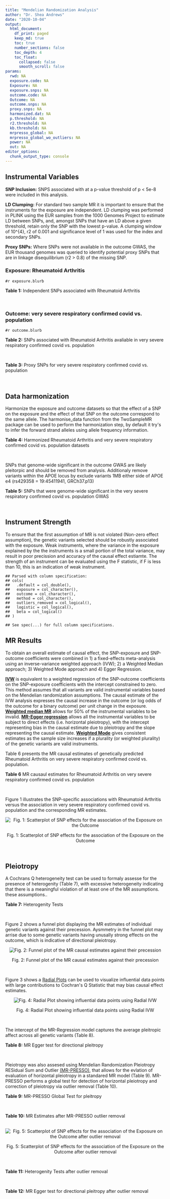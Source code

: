 ```yaml
---
title: "Mendelian Randomization Analysis"
author: "Dr. Shea Andrews"
date: "2020-10-04"
output:
  html_document:
    df_print: paged
    keep_md: true
    toc: true
    number_sections: false
    toc_depth: 4
    toc_float:
      collapsed: false
      smooth_scroll: false
params:
  rwd: NA
  exposure.code: NA
  Exposure: NA
  exposure.snps: NA
  outcome.code: NA
  Outcome: NA
  outcome.snps: NA
  proxy.snps: NA
  harmonized.dat: NA
  p.threshold: NA
  r2.threshold: NA
  kb.threshold: NA
  mrpresso_global: NA
  mrpresso_global_wo_outliers: NA
  power: NA
  out: NA
editor_options:
  chunk_output_type: console
---
```







## Instrumental Variables
**SNP Inclusion:** SNPS associated with at a p-value threshold of p < 5e-8 were included in this analysis.
<br>

**LD Clumping:** For standard two sample MR it is important to ensure that the instruments for the exposure are independent. LD clumping was performed in PLINK using the EUR samples from the 1000 Genomes Project to estimate LD between SNPs, and, amongst SNPs that have an LD above a given threshold, retain only the SNP with the lowest p-value. A clumping window of 10^{4}, r2 of 0.001 and significance level of 1 was used for the index and secondary SNPs.
<br>

**Proxy SNPs:** Where SNPs were not available in the outcome GWAS, the EUR thousand genomes was queried to identify potential proxy SNPs that are in linkage disequilibrium (r2 > 0.8) of the missing SNP.
<br>

### Exposure: Rheumatoid Arthritis
`#r exposure.blurb`
<br>

**Table 1:** Independent SNPs associated with Rheumatoid Arthritis
<div data-pagedtable="false">
  <script data-pagedtable-source type="application/json">
{"columns":[{"label":["SNP"],"name":[1],"type":["chr"],"align":["left"]},{"label":["CHROM"],"name":[2],"type":["dbl"],"align":["right"]},{"label":["POS"],"name":[3],"type":["dbl"],"align":["right"]},{"label":["REF"],"name":[4],"type":["chr"],"align":["left"]},{"label":["ALT"],"name":[5],"type":["chr"],"align":["left"]},{"label":["AF"],"name":[6],"type":["dbl"],"align":["right"]},{"label":["BETA"],"name":[7],"type":["dbl"],"align":["right"]},{"label":["SE"],"name":[8],"type":["dbl"],"align":["right"]},{"label":["Z"],"name":[9],"type":["dbl"],"align":["right"]},{"label":["P"],"name":[10],"type":["dbl"],"align":["right"]},{"label":["N"],"name":[11],"type":["dbl"],"align":["right"]},{"label":["TRAIT"],"name":[12],"type":["chr"],"align":["left"]}],"data":[{"1":"rs187786174","2":"1","3":"2523811","4":"G","5":"A","6":"0.0204778","7":"-0.11653382","8":"0.015306122","9":"-7.613543","10":"2.2e-10","11":"58284","12":"Rheumatoid_Arthritis"},{"1":"rs2240336","2":"1","3":"17674402","4":"C","5":"T","6":"0.3954930","7":"-0.10536052","8":"0.015306122","9":"-6.883554","10":"1.4e-09","11":"58284","12":"Rheumatoid_Arthritis"},{"1":"rs28411352","2":"1","3":"38278579","4":"C","5":"T","6":"0.2434500","7":"0.10436002","8":"0.022959184","9":"4.545458","10":"5.2e-09","11":"58284","12":"Rheumatoid_Arthritis"},{"1":"rs2476601","2":"1","3":"114377568","4":"A","5":"G","6":"0.8679250","7":"-0.59332700","8":"0.043367347","9":"-13.681400","10":"1.6e-149","11":"58284","12":"Rheumatoid_Arthritis"},{"1":"rs61828284","2":"1","3":"173299743","4":"C","5":"T","6":"0.0550693","7":"-0.19845094","8":"0.028061224","9":"-7.072070","10":"8.7e-09","11":"58284","12":"Rheumatoid_Arthritis"},{"1":"rs34695944","2":"2","3":"61124850","4":"T","5":"C","6":"0.3807150","7":"0.11653400","8":"0.015306122","9":"7.613540","10":"4.4e-14","11":"58284","12":"Rheumatoid_Arthritis"},{"1":"rs2661798","2":"2","3":"65635688","4":"A","5":"T","6":"0.3834450","7":"0.09431070","8":"0.015306122","9":"6.161630","10":"1.1e-09","11":"58284","12":"Rheumatoid_Arthritis"},{"1":"rs9653442","2":"2","3":"100825367","4":"C","5":"T","6":"0.5316020","7":"-0.10536052","8":"0.015306122","9":"-6.883554","10":"3.6e-12","11":"58284","12":"Rheumatoid_Arthritis"},{"1":"rs13426947","2":"2","3":"191933254","4":"G","5":"A","6":"0.1827410","7":"0.13102826","8":"0.022959184","9":"5.707009","10":"2.4e-12","11":"58284","12":"Rheumatoid_Arthritis"},{"1":"rs3087243","2":"2","3":"204738919","4":"G","5":"A","6":"0.3997100","7":"-0.13926207","8":"0.015306122","9":"-9.098455","10":"9.2e-20","11":"58284","12":"Rheumatoid_Arthritis"},{"1":"rs4452313","2":"3","3":"17047032","4":"A","5":"T","6":"0.2911230","7":"0.10536100","8":"0.015306122","9":"6.883550","10":"2.7e-10","11":"58284","12":"Rheumatoid_Arthritis"},{"1":"rs9310852","2":"3","3":"27784997","4":"A","5":"G","6":"0.4663500","7":"0.08338160","8":"0.015306122","9":"5.447600","10":"3.2e-08","11":"58284","12":"Rheumatoid_Arthritis"},{"1":"rs73081554","2":"3","3":"58302935","4":"C","5":"T","6":"0.0746377","7":"0.16551444","8":"0.035714286","9":"4.634404","10":"4.7e-08","11":"58284","12":"Rheumatoid_Arthritis"},{"1":"rs34046593","2":"4","3":"26111593","4":"G","5":"A","6":"0.2991580","7":"0.13976194","8":"0.020408163","9":"6.848335","10":"9.2e-17","11":"58284","12":"Rheumatoid_Arthritis"},{"1":"rs7731626","2":"5","3":"55444683","4":"G","5":"A","6":"0.3155110","7":"-0.19845094","8":"0.017857143","9":"-11.113253","10":"7.9e-23","11":"58284","12":"Rheumatoid_Arthritis"},{"1":"rs2561477","2":"5","3":"102608924","4":"G","5":"A","6":"0.3092130","7":"-0.10536052","8":"0.015306122","9":"-6.883554","10":"5.2e-10","11":"58284","12":"Rheumatoid_Arthritis"},{"1":"rs75599496","2":"6","3":"29205139","4":"G","5":"A","6":"0.0732724","7":"0.26236426","8":"0.038265306","9":"6.856453","10":"9.3e-18","11":"58284","12":"Rheumatoid_Arthritis"},{"1":"rs73432769","2":"6","3":"30716170","4":"C","5":"T","6":"0.0184850","7":"0.35065687","8":"0.066326531","9":"5.286827","10":"2.3e-13","11":"58284","12":"Rheumatoid_Arthritis"},{"1":"rs7754520","2":"6","3":"31906505","4":"C","5":"T","6":"0.0691295","7":"-0.57981850","8":"0.017857143","9":"-32.469836","10":"2.5e-75","11":"58284","12":"Rheumatoid_Arthritis"},{"1":"rs9296009","2":"6","3":"32114515","4":"A","5":"T","6":"0.1878170","7":"0.59783700","8":"0.007653061","9":"78.117400","10":"1.0e-250","11":"58284","12":"Rheumatoid_Arthritis"},{"1":"rs2858329","2":"6","3":"32658801","4":"A","5":"G","6":"0.4728350","7":"0.47803600","8":"0.010204082","9":"46.847500","10":"4.9e-204","11":"58284","12":"Rheumatoid_Arthritis"},{"1":"rs9277398","2":"6","3":"33051280","4":"T","5":"C","6":"0.2576700","7":"-0.35065700","8":"0.025510204","9":"-13.745700","10":"1.3e-86","11":"58284","12":"Rheumatoid_Arthritis"},{"1":"rs9277956","2":"6","3":"33211790","4":"G","5":"C","6":"0.1124360","7":"0.24846100","8":"0.017857143","9":"13.913800","10":"1.1e-32","11":"58284","12":"Rheumatoid_Arthritis"},{"1":"rs3799963","2":"6","3":"44231479","4":"G","5":"C","6":"0.0456204","7":"0.28768200","8":"0.038265306","9":"7.518090","10":"3.3e-08","11":"58284","12":"Rheumatoid_Arthritis"},{"1":"rs17264332","2":"6","3":"138005515","4":"A","5":"G","6":"0.2031930","7":"0.16251900","8":"0.015306122","9":"10.617900","10":"7.1e-19","11":"58284","12":"Rheumatoid_Arthritis"},{"1":"rs212389","2":"6","3":"159489791","4":"G","5":"A","6":"0.6965900","7":"0.09531018","8":"0.017857143","9":"5.337370","10":"1.1e-09","11":"58284","12":"Rheumatoid_Arthritis"},{"1":"rs1571878","2":"6","3":"167540842","4":"C","5":"T","6":"0.5631370","7":"-0.11653382","8":"0.012755102","9":"-9.136251","10":"4.9e-15","11":"58284","12":"Rheumatoid_Arthritis"},{"1":"rs3778753","2":"7","3":"128580042","4":"A","5":"G","6":"0.4340900","7":"0.11653400","8":"0.012755102","9":"9.136250","10":"4.2e-12","11":"58284","12":"Rheumatoid_Arthritis"},{"1":"rs11574914","2":"9","3":"34710338","4":"G","5":"A","6":"0.2992700","7":"0.12221763","8":"0.017857143","9":"6.844187","10":"1.5e-13","11":"58284","12":"Rheumatoid_Arthritis"},{"1":"rs10985070","2":"9","3":"123636121","4":"C","5":"A","6":"0.5272530","7":"-0.08338161","8":"0.015306122","9":"-5.447598","10":"1.7e-08","11":"58284","12":"Rheumatoid_Arthritis"},{"1":"rs706778","2":"10","3":"6098949","4":"C","5":"T","6":"0.4382760","7":"0.10436002","8":"0.017857143","9":"5.844161","10":"7.1e-12","11":"58284","12":"Rheumatoid_Arthritis"},{"1":"rs537544","2":"10","3":"8108382","4":"C","5":"T","6":"0.6293170","7":"-0.11653382","8":"0.015306122","9":"-7.613543","10":"8.0e-11","11":"58284","12":"Rheumatoid_Arthritis"},{"1":"rs12764378","2":"10","3":"63800004","4":"G","5":"A","6":"0.1825770","7":"0.13102826","8":"0.020408163","9":"6.420385","10":"1.9e-13","11":"58284","12":"Rheumatoid_Arthritis"},{"1":"rs10790268","2":"11","3":"118729391","4":"A","5":"G","6":"0.7762200","7":"0.16251900","8":"0.017857143","9":"9.101060","10":"3.3e-15","11":"58284","12":"Rheumatoid_Arthritis"},{"1":"rs9603608","2":"13","3":"40318819","4":"A","5":"C","6":"0.3852190","7":"-0.10436000","8":"0.017857143","9":"-5.844160","10":"7.6e-11","11":"58284","12":"Rheumatoid_Arthritis"},{"1":"rs8032939","2":"15","3":"38834033","4":"T","5":"C","6":"0.2649730","7":"0.11653400","8":"0.015306122","9":"7.613540","10":"2.4e-12","11":"58284","12":"Rheumatoid_Arthritis"},{"1":"rs8026898","2":"15","3":"69991417","4":"G","5":"A","6":"0.2595490","7":"0.14842001","8":"0.017857143","9":"8.311520","10":"2.4e-17","11":"58284","12":"Rheumatoid_Arthritis"},{"1":"rs13330176","2":"16","3":"86019087","4":"T","5":"A","6":"0.2022250","7":"0.11332869","8":"0.022959184","9":"4.936094","10":"9.0e-09","11":"58284","12":"Rheumatoid_Arthritis"},{"1":"rs59716545","2":"17","3":"38031857","4":"T","5":"G","6":"0.4167600","7":"0.09431070","8":"0.015306122","9":"6.161630","10":"2.0e-09","11":"58284","12":"Rheumatoid_Arthritis"},{"1":"rs592390","2":"18","3":"12822314","4":"T","5":"C","6":"0.4455140","7":"-0.09531020","8":"0.017857143","9":"-5.337370","10":"3.8e-09","11":"58284","12":"Rheumatoid_Arthritis"},{"1":"rs74956615","2":"19","3":"10427721","4":"T","5":"A","6":"0.0428850","7":"-0.37106368","8":"0.033163265","9":"-11.188997","10":"3.3e-16","11":"58284","12":"Rheumatoid_Arthritis"},{"1":"rs4239702","2":"20","3":"44749251","4":"T","5":"C","6":"0.7548950","7":"0.13926200","8":"0.015306122","9":"9.098460","10":"4.2e-14","11":"58284","12":"Rheumatoid_Arthritis"},{"1":"rs8133843","2":"21","3":"36738242","4":"G","5":"A","6":"0.6307830","7":"0.09531018","8":"0.020408163","9":"4.670199","10":"6.0e-09","11":"58284","12":"Rheumatoid_Arthritis"},{"1":"rs225433","2":"21","3":"43809418","4":"C","5":"G","6":"0.2398330","7":"-0.12783337","8":"0.020408163","9":"-6.263835","10":"1.8e-08","11":"58284","12":"Rheumatoid_Arthritis"},{"1":"rs2069235","2":"22","3":"39747780","4":"G","5":"A","6":"0.3169090","7":"0.10436002","8":"0.017857143","9":"5.844161","10":"3.0e-10","11":"58284","12":"Rheumatoid_Arthritis"}],"options":{"columns":{"min":{},"max":[10]},"rows":{"min":[10],"max":[10]},"pages":{}}}
  </script>
</div>
<br>

### Outcome: very severe respiratory confirmed covid vs. population
`#r outcome.blurb`
<br>

**Table 2:** SNPs associated with Rheumatoid Arthritis avaliable in very severe respiratory confirmed covid vs. population
<div data-pagedtable="false">
  <script data-pagedtable-source type="application/json">
{"columns":[{"label":["SNP"],"name":[1],"type":["chr"],"align":["left"]},{"label":["CHROM"],"name":[2],"type":["dbl"],"align":["right"]},{"label":["POS"],"name":[3],"type":["dbl"],"align":["right"]},{"label":["REF"],"name":[4],"type":["chr"],"align":["left"]},{"label":["ALT"],"name":[5],"type":["chr"],"align":["left"]},{"label":["AF"],"name":[6],"type":["dbl"],"align":["right"]},{"label":["BETA"],"name":[7],"type":["dbl"],"align":["right"]},{"label":["SE"],"name":[8],"type":["dbl"],"align":["right"]},{"label":["Z"],"name":[9],"type":["dbl"],"align":["right"]},{"label":["P"],"name":[10],"type":["dbl"],"align":["right"]},{"label":["N"],"name":[11],"type":["dbl"],"align":["right"]},{"label":["TRAIT"],"name":[12],"type":["chr"],"align":["left"]}],"data":[{"1":"rs34695944","2":"2","3":"61124850","4":"T","5":"C","6":"0.32360","7":"-0.0032558","8":"0.033887","9":"-0.09607814","10":"9.235e-01","11":"287332","12":"very_severe_respiratory_confirmed_covid_vs._population"},{"1":"rs2661798","2":"2","3":"65635688","4":"A","5":"T","6":"0.39890","7":"-0.0322680","8":"0.050692","9":"-0.63655015","10":"5.244e-01","11":"277276","12":"very_severe_respiratory_confirmed_covid_vs._population"},{"1":"rs9653442","2":"2","3":"100825367","4":"C","5":"T","6":"0.53940","7":"-0.0755660","8":"0.032452","9":"-2.32854678","10":"1.988e-02","11":"287332","12":"very_severe_respiratory_confirmed_covid_vs._population"},{"1":"rs13426947","2":"2","3":"191933254","4":"G","5":"A","6":"0.24320","7":"0.0253730","8":"0.040369","9":"0.62852684","10":"5.296e-01","11":"287332","12":"very_severe_respiratory_confirmed_covid_vs._population"},{"1":"rs3087243","2":"2","3":"204738919","4":"G","5":"A","6":"0.36160","7":"-0.0203690","8":"0.032352","9":"-0.62960559","10":"5.290e-01","11":"286929","12":"very_severe_respiratory_confirmed_covid_vs._population"},{"1":"rs4452313","2":"3","3":"17047032","4":"A","5":"T","6":"0.33060","7":"0.0151380","8":"0.035253","9":"0.42941026","10":"6.676e-01","11":"287332","12":"very_severe_respiratory_confirmed_covid_vs._population"},{"1":"rs9310852","2":"3","3":"27784997","4":"A","5":"G","6":"0.49260","7":"-0.0935200","8":"0.050365","9":"-1.85684503","10":"6.333e-02","11":"277276","12":"very_severe_respiratory_confirmed_covid_vs._population"},{"1":"rs73081554","2":"3","3":"58302935","4":"C","5":"T","6":"0.05707","7":"0.0699060","8":"0.122170","9":"0.57220267","10":"5.672e-01","11":"277276","12":"very_severe_respiratory_confirmed_covid_vs._population"},{"1":"rs34046593","2":"4","3":"26111593","4":"G","5":"A","6":"0.29110","7":"0.0432980","8":"0.052027","9":"0.83222173","10":"4.053e-01","11":"277276","12":"very_severe_respiratory_confirmed_covid_vs._population"},{"1":"rs7731626","2":"5","3":"55444683","4":"G","5":"A","6":"0.27900","7":"-0.0116020","8":"0.033179","9":"-0.34967901","10":"7.266e-01","11":"286929","12":"very_severe_respiratory_confirmed_covid_vs._population"},{"1":"rs2561477","2":"5","3":"102608924","4":"G","5":"A","6":"0.30040","7":"-0.0500700","8":"0.056035","9":"-0.89354867","10":"3.716e-01","11":"277276","12":"very_severe_respiratory_confirmed_covid_vs._population"},{"1":"rs3778753","2":"7","3":"128580042","4":"A","5":"G","6":"0.43920","7":"-0.0466550","8":"0.048831","9":"-0.95543814","10":"3.394e-01","11":"276873","12":"very_severe_respiratory_confirmed_covid_vs._population"},{"1":"rs11574914","2":"9","3":"34710338","4":"G","5":"A","6":"0.28640","7":"-0.0470410","8":"0.055535","9":"-0.84705141","10":"3.970e-01","11":"277276","12":"very_severe_respiratory_confirmed_covid_vs._population"},{"1":"rs10985070","2":"9","3":"123636121","4":"C","5":"A","6":"0.51610","7":"0.0334500","8":"0.053449","9":"0.62583023","10":"5.314e-01","11":"249899","12":"very_severe_respiratory_confirmed_covid_vs._population"},{"1":"rs706778","2":"10","3":"6098949","4":"C","5":"T","6":"0.51570","7":"0.0668850","8":"0.032095","9":"2.08396947","10":"3.716e-02","11":"287332","12":"very_severe_respiratory_confirmed_covid_vs._population"},{"1":"rs537544","2":"10","3":"8108382","4":"C","5":"T","6":"0.60080","7":"0.0070872","8":"0.054134","9":"0.13091957","10":"8.958e-01","11":"276873","12":"very_severe_respiratory_confirmed_covid_vs._population"},{"1":"rs12764378","2":"10","3":"63800004","4":"G","5":"A","6":"0.19400","7":"0.0192740","8":"0.038174","9":"0.50489862","10":"6.136e-01","11":"287332","12":"very_severe_respiratory_confirmed_covid_vs._population"},{"1":"rs10790268","2":"11","3":"118729391","4":"A","5":"G","6":"0.81870","7":"-0.0822690","8":"0.040444","9":"-2.03414598","10":"4.194e-02","11":"287332","12":"very_severe_respiratory_confirmed_covid_vs._population"},{"1":"rs9603608","2":"13","3":"40318819","4":"A","5":"C","6":"0.34570","7":"-0.0111040","8":"0.034897","9":"-0.31819354","10":"7.503e-01","11":"287332","12":"very_severe_respiratory_confirmed_covid_vs._population"},{"1":"rs8032939","2":"15","3":"38834033","4":"T","5":"C","6":"0.28900","7":"0.0066159","8":"0.036538","9":"0.18106902","10":"8.563e-01","11":"287332","12":"very_severe_respiratory_confirmed_covid_vs._population"},{"1":"rs8026898","2":"15","3":"69991417","4":"G","5":"A","6":"0.28200","7":"0.0601690","8":"0.035665","9":"1.68706014","10":"9.159e-02","11":"287332","12":"very_severe_respiratory_confirmed_covid_vs._population"},{"1":"rs13330176","2":"16","3":"86019087","4":"T","5":"A","6":"0.19760","7":"0.0677000","8":"0.062469","9":"1.08373753","10":"2.785e-01","11":"277276","12":"very_severe_respiratory_confirmed_covid_vs._population"},{"1":"rs59716545","2":"17","3":"38031857","4":"T","5":"G","6":"0.38180","7":"0.0672540","8":"0.032871","9":"2.04599799","10":"4.076e-02","11":"48621","12":"very_severe_respiratory_confirmed_covid_vs._population"},{"1":"rs74956615","2":"19","3":"10427721","4":"T","5":"A","6":"0.03602","7":"0.3814100","8":"0.072280","9":"5.27684007","10":"1.314e-07","11":"259552","12":"very_severe_respiratory_confirmed_covid_vs._population"},{"1":"rs4239702","2":"20","3":"44749251","4":"T","5":"C","6":"0.71370","7":"0.0015916","8":"0.035699","9":"0.04458388","10":"9.644e-01","11":"287332","12":"very_severe_respiratory_confirmed_covid_vs._population"},{"1":"rs8133843","2":"21","3":"36738242","4":"G","5":"A","6":"0.63760","7":"0.0673270","8":"0.052704","9":"1.27745522","10":"2.014e-01","11":"277276","12":"very_severe_respiratory_confirmed_covid_vs._population"},{"1":"rs225433","2":"21","3":"43809418","4":"C","5":"G","6":"0.21520","7":"-0.0566960","8":"0.069327","9":"-0.81780547","10":"4.135e-01","11":"276873","12":"very_severe_respiratory_confirmed_covid_vs._population"},{"1":"rs2069235","2":"22","3":"39747780","4":"G","5":"A","6":"0.33900","7":"0.0083167","8":"0.036010","9":"0.23095529","10":"8.173e-01","11":"287332","12":"very_severe_respiratory_confirmed_covid_vs._population"},{"1":"rs187786174","2":"NA","3":"NA","4":"NA","5":"NA","6":"NA","7":"NA","8":"NA","9":"NA","10":"NA","11":"NA","12":"NA"},{"1":"rs2240336","2":"NA","3":"NA","4":"NA","5":"NA","6":"NA","7":"NA","8":"NA","9":"NA","10":"NA","11":"NA","12":"NA"},{"1":"rs28411352","2":"NA","3":"NA","4":"NA","5":"NA","6":"NA","7":"NA","8":"NA","9":"NA","10":"NA","11":"NA","12":"NA"},{"1":"rs2476601","2":"NA","3":"NA","4":"NA","5":"NA","6":"NA","7":"NA","8":"NA","9":"NA","10":"NA","11":"NA","12":"NA"},{"1":"rs61828284","2":"NA","3":"NA","4":"NA","5":"NA","6":"NA","7":"NA","8":"NA","9":"NA","10":"NA","11":"NA","12":"NA"},{"1":"rs75599496","2":"NA","3":"NA","4":"NA","5":"NA","6":"NA","7":"NA","8":"NA","9":"NA","10":"NA","11":"NA","12":"NA"},{"1":"rs73432769","2":"NA","3":"NA","4":"NA","5":"NA","6":"NA","7":"NA","8":"NA","9":"NA","10":"NA","11":"NA","12":"NA"},{"1":"rs7754520","2":"NA","3":"NA","4":"NA","5":"NA","6":"NA","7":"NA","8":"NA","9":"NA","10":"NA","11":"NA","12":"NA"},{"1":"rs9296009","2":"NA","3":"NA","4":"NA","5":"NA","6":"NA","7":"NA","8":"NA","9":"NA","10":"NA","11":"NA","12":"NA"},{"1":"rs2858329","2":"NA","3":"NA","4":"NA","5":"NA","6":"NA","7":"NA","8":"NA","9":"NA","10":"NA","11":"NA","12":"NA"},{"1":"rs9277398","2":"NA","3":"NA","4":"NA","5":"NA","6":"NA","7":"NA","8":"NA","9":"NA","10":"NA","11":"NA","12":"NA"},{"1":"rs9277956","2":"NA","3":"NA","4":"NA","5":"NA","6":"NA","7":"NA","8":"NA","9":"NA","10":"NA","11":"NA","12":"NA"},{"1":"rs3799963","2":"NA","3":"NA","4":"NA","5":"NA","6":"NA","7":"NA","8":"NA","9":"NA","10":"NA","11":"NA","12":"NA"},{"1":"rs17264332","2":"NA","3":"NA","4":"NA","5":"NA","6":"NA","7":"NA","8":"NA","9":"NA","10":"NA","11":"NA","12":"NA"},{"1":"rs212389","2":"NA","3":"NA","4":"NA","5":"NA","6":"NA","7":"NA","8":"NA","9":"NA","10":"NA","11":"NA","12":"NA"},{"1":"rs1571878","2":"NA","3":"NA","4":"NA","5":"NA","6":"NA","7":"NA","8":"NA","9":"NA","10":"NA","11":"NA","12":"NA"},{"1":"rs592390","2":"NA","3":"NA","4":"NA","5":"NA","6":"NA","7":"NA","8":"NA","9":"NA","10":"NA","11":"NA","12":"NA"}],"options":{"columns":{"min":{},"max":[10]},"rows":{"min":[10],"max":[10]},"pages":{}}}
  </script>
</div>
<br>

**Table 3:** Proxy SNPs for very severe respiratory confirmed covid vs. population
<div data-pagedtable="false">
  <script data-pagedtable-source type="application/json">
{"columns":[{"label":["proxy.outcome"],"name":[1],"type":["lgl"],"align":["right"]},{"label":["target_snp"],"name":[2],"type":["chr"],"align":["left"]},{"label":["proxy_snp"],"name":[3],"type":["lgl"],"align":["right"]},{"label":["ld.r2"],"name":[4],"type":["lgl"],"align":["right"]},{"label":["Dprime"],"name":[5],"type":["lgl"],"align":["right"]},{"label":["ref.proxy"],"name":[6],"type":["lgl"],"align":["right"]},{"label":["alt.proxy"],"name":[7],"type":["lgl"],"align":["right"]},{"label":["CHROM"],"name":[8],"type":["lgl"],"align":["right"]},{"label":["POS"],"name":[9],"type":["lgl"],"align":["right"]},{"label":["ALT.proxy"],"name":[10],"type":["lgl"],"align":["right"]},{"label":["REF.proxy"],"name":[11],"type":["lgl"],"align":["right"]},{"label":["AF"],"name":[12],"type":["lgl"],"align":["right"]},{"label":["BETA"],"name":[13],"type":["lgl"],"align":["right"]},{"label":["SE"],"name":[14],"type":["lgl"],"align":["right"]},{"label":["P"],"name":[15],"type":["lgl"],"align":["right"]},{"label":["N"],"name":[16],"type":["lgl"],"align":["right"]},{"label":["ref"],"name":[17],"type":["lgl"],"align":["right"]},{"label":["alt"],"name":[18],"type":["lgl"],"align":["right"]},{"label":["ALT"],"name":[19],"type":["lgl"],"align":["right"]},{"label":["REF"],"name":[20],"type":["lgl"],"align":["right"]},{"label":["PHASE"],"name":[21],"type":["lgl"],"align":["right"]}],"data":[{"1":"NA","2":"rs187786174","3":"NA","4":"NA","5":"NA","6":"NA","7":"NA","8":"NA","9":"NA","10":"NA","11":"NA","12":"NA","13":"NA","14":"NA","15":"NA","16":"NA","17":"NA","18":"NA","19":"NA","20":"NA","21":"NA"},{"1":"NA","2":"rs2240336","3":"NA","4":"NA","5":"NA","6":"NA","7":"NA","8":"NA","9":"NA","10":"NA","11":"NA","12":"NA","13":"NA","14":"NA","15":"NA","16":"NA","17":"NA","18":"NA","19":"NA","20":"NA","21":"NA"},{"1":"NA","2":"rs28411352","3":"NA","4":"NA","5":"NA","6":"NA","7":"NA","8":"NA","9":"NA","10":"NA","11":"NA","12":"NA","13":"NA","14":"NA","15":"NA","16":"NA","17":"NA","18":"NA","19":"NA","20":"NA","21":"NA"},{"1":"NA","2":"rs2476601","3":"NA","4":"NA","5":"NA","6":"NA","7":"NA","8":"NA","9":"NA","10":"NA","11":"NA","12":"NA","13":"NA","14":"NA","15":"NA","16":"NA","17":"NA","18":"NA","19":"NA","20":"NA","21":"NA"},{"1":"NA","2":"rs61828284","3":"NA","4":"NA","5":"NA","6":"NA","7":"NA","8":"NA","9":"NA","10":"NA","11":"NA","12":"NA","13":"NA","14":"NA","15":"NA","16":"NA","17":"NA","18":"NA","19":"NA","20":"NA","21":"NA"},{"1":"NA","2":"rs75599496","3":"NA","4":"NA","5":"NA","6":"NA","7":"NA","8":"NA","9":"NA","10":"NA","11":"NA","12":"NA","13":"NA","14":"NA","15":"NA","16":"NA","17":"NA","18":"NA","19":"NA","20":"NA","21":"NA"},{"1":"NA","2":"rs73432769","3":"NA","4":"NA","5":"NA","6":"NA","7":"NA","8":"NA","9":"NA","10":"NA","11":"NA","12":"NA","13":"NA","14":"NA","15":"NA","16":"NA","17":"NA","18":"NA","19":"NA","20":"NA","21":"NA"},{"1":"NA","2":"rs7754520","3":"NA","4":"NA","5":"NA","6":"NA","7":"NA","8":"NA","9":"NA","10":"NA","11":"NA","12":"NA","13":"NA","14":"NA","15":"NA","16":"NA","17":"NA","18":"NA","19":"NA","20":"NA","21":"NA"},{"1":"NA","2":"rs9296009","3":"NA","4":"NA","5":"NA","6":"NA","7":"NA","8":"NA","9":"NA","10":"NA","11":"NA","12":"NA","13":"NA","14":"NA","15":"NA","16":"NA","17":"NA","18":"NA","19":"NA","20":"NA","21":"NA"},{"1":"NA","2":"rs2858329","3":"NA","4":"NA","5":"NA","6":"NA","7":"NA","8":"NA","9":"NA","10":"NA","11":"NA","12":"NA","13":"NA","14":"NA","15":"NA","16":"NA","17":"NA","18":"NA","19":"NA","20":"NA","21":"NA"},{"1":"NA","2":"rs9277398","3":"NA","4":"NA","5":"NA","6":"NA","7":"NA","8":"NA","9":"NA","10":"NA","11":"NA","12":"NA","13":"NA","14":"NA","15":"NA","16":"NA","17":"NA","18":"NA","19":"NA","20":"NA","21":"NA"},{"1":"NA","2":"rs9277956","3":"NA","4":"NA","5":"NA","6":"NA","7":"NA","8":"NA","9":"NA","10":"NA","11":"NA","12":"NA","13":"NA","14":"NA","15":"NA","16":"NA","17":"NA","18":"NA","19":"NA","20":"NA","21":"NA"},{"1":"NA","2":"rs3799963","3":"NA","4":"NA","5":"NA","6":"NA","7":"NA","8":"NA","9":"NA","10":"NA","11":"NA","12":"NA","13":"NA","14":"NA","15":"NA","16":"NA","17":"NA","18":"NA","19":"NA","20":"NA","21":"NA"},{"1":"NA","2":"rs17264332","3":"NA","4":"NA","5":"NA","6":"NA","7":"NA","8":"NA","9":"NA","10":"NA","11":"NA","12":"NA","13":"NA","14":"NA","15":"NA","16":"NA","17":"NA","18":"NA","19":"NA","20":"NA","21":"NA"},{"1":"NA","2":"rs212389","3":"NA","4":"NA","5":"NA","6":"NA","7":"NA","8":"NA","9":"NA","10":"NA","11":"NA","12":"NA","13":"NA","14":"NA","15":"NA","16":"NA","17":"NA","18":"NA","19":"NA","20":"NA","21":"NA"},{"1":"NA","2":"rs1571878","3":"NA","4":"NA","5":"NA","6":"NA","7":"NA","8":"NA","9":"NA","10":"NA","11":"NA","12":"NA","13":"NA","14":"NA","15":"NA","16":"NA","17":"NA","18":"NA","19":"NA","20":"NA","21":"NA"},{"1":"NA","2":"rs592390","3":"NA","4":"NA","5":"NA","6":"NA","7":"NA","8":"NA","9":"NA","10":"NA","11":"NA","12":"NA","13":"NA","14":"NA","15":"NA","16":"NA","17":"NA","18":"NA","19":"NA","20":"NA","21":"NA"}],"options":{"columns":{"min":{},"max":[10]},"rows":{"min":[10],"max":[10]},"pages":{}}}
  </script>
</div>
<br>

## Data harmonization
Harmonize the exposure and outcome datasets so that the effect of a SNP on the exposure and the effect of that SNP on the outcome correspond to the same allele. The harmonise_data function from the TwoSampleMR package can be used to perform the harmonization step, by default it try's to infer the forward strand alleles using allele frequency information.
<br>

**Table 4:** Harmonized Rheumatoid Arthritis and very severe respiratory confirmed covid vs. population datasets
<div data-pagedtable="false">
  <script data-pagedtable-source type="application/json">
{"columns":[{"label":["SNP"],"name":[1],"type":["chr"],"align":["left"]},{"label":["effect_allele.exposure"],"name":[2],"type":["chr"],"align":["left"]},{"label":["other_allele.exposure"],"name":[3],"type":["chr"],"align":["left"]},{"label":["effect_allele.outcome"],"name":[4],"type":["chr"],"align":["left"]},{"label":["other_allele.outcome"],"name":[5],"type":["chr"],"align":["left"]},{"label":["beta.exposure"],"name":[6],"type":["dbl"],"align":["right"]},{"label":["beta.outcome"],"name":[7],"type":["dbl"],"align":["right"]},{"label":["eaf.exposure"],"name":[8],"type":["dbl"],"align":["right"]},{"label":["eaf.outcome"],"name":[9],"type":["dbl"],"align":["right"]},{"label":["remove"],"name":[10],"type":["lgl"],"align":["right"]},{"label":["palindromic"],"name":[11],"type":["lgl"],"align":["right"]},{"label":["ambiguous"],"name":[12],"type":["lgl"],"align":["right"]},{"label":["id.outcome"],"name":[13],"type":["chr"],"align":["left"]},{"label":["chr.outcome"],"name":[14],"type":["dbl"],"align":["right"]},{"label":["pos.outcome"],"name":[15],"type":["dbl"],"align":["right"]},{"label":["se.outcome"],"name":[16],"type":["dbl"],"align":["right"]},{"label":["z.outcome"],"name":[17],"type":["dbl"],"align":["right"]},{"label":["pval.outcome"],"name":[18],"type":["dbl"],"align":["right"]},{"label":["samplesize.outcome"],"name":[19],"type":["dbl"],"align":["right"]},{"label":["outcome"],"name":[20],"type":["chr"],"align":["left"]},{"label":["mr_keep.outcome"],"name":[21],"type":["lgl"],"align":["right"]},{"label":["pval_origin.outcome"],"name":[22],"type":["chr"],"align":["left"]},{"label":["chr.exposure"],"name":[23],"type":["dbl"],"align":["right"]},{"label":["pos.exposure"],"name":[24],"type":["dbl"],"align":["right"]},{"label":["se.exposure"],"name":[25],"type":["dbl"],"align":["right"]},{"label":["z.exposure"],"name":[26],"type":["dbl"],"align":["right"]},{"label":["pval.exposure"],"name":[27],"type":["dbl"],"align":["right"]},{"label":["samplesize.exposure"],"name":[28],"type":["dbl"],"align":["right"]},{"label":["exposure"],"name":[29],"type":["chr"],"align":["left"]},{"label":["mr_keep.exposure"],"name":[30],"type":["lgl"],"align":["right"]},{"label":["pval_origin.exposure"],"name":[31],"type":["chr"],"align":["left"]},{"label":["id.exposure"],"name":[32],"type":["chr"],"align":["left"]},{"label":["action"],"name":[33],"type":["dbl"],"align":["right"]},{"label":["mr_keep"],"name":[34],"type":["lgl"],"align":["right"]},{"label":["pt"],"name":[35],"type":["dbl"],"align":["right"]},{"label":["pleitropy_keep"],"name":[36],"type":["lgl"],"align":["right"]},{"label":["mrpresso_RSSobs"],"name":[37],"type":["dbl"],"align":["right"]},{"label":["mrpresso_pval"],"name":[38],"type":["chr"],"align":["left"]},{"label":["mrpresso_keep"],"name":[39],"type":["lgl"],"align":["right"]}],"data":[{"1":"rs10790268","2":"G","3":"A","4":"G","5":"A","6":"0.16251900","7":"-0.0822690","8":"0.7762200","9":"0.81870","10":"FALSE","11":"FALSE","12":"FALSE","13":"3zAJ98","14":"11","15":"118729391","16":"0.040444","17":"-2.03414598","18":"4.194e-02","19":"287332","20":"covidhgi2020anaA2v3","21":"TRUE","22":"reported","23":"11","24":"118729391","25":"0.01785714","26":"9.101060","27":"3.3e-15","28":"58284","29":"Okada2014rartis","30":"TRUE","31":"reported","32":"x6ZVZS","33":"2","34":"TRUE","35":"5e-08","36":"TRUE","37":"8.157382e-03","38":"0.7812","39":"TRUE"},{"1":"rs10985070","2":"A","3":"C","4":"A","5":"C","6":"-0.08338161","7":"0.0334500","8":"0.5272530","9":"0.51610","10":"FALSE","11":"FALSE","12":"FALSE","13":"3zAJ98","14":"9","15":"123636121","16":"0.053449","17":"0.62583023","18":"5.314e-01","19":"249899","20":"covidhgi2020anaA2v3","21":"TRUE","22":"reported","23":"9","24":"123636121","25":"0.01530612","26":"-5.447598","27":"1.7e-08","28":"58284","29":"Okada2014rartis","30":"TRUE","31":"reported","32":"x6ZVZS","33":"2","34":"TRUE","35":"5e-08","36":"TRUE","37":"1.237328e-03","38":"1","39":"TRUE"},{"1":"rs11574914","2":"A","3":"G","4":"A","5":"G","6":"0.12221763","7":"-0.0470410","8":"0.2992700","9":"0.28640","10":"FALSE","11":"FALSE","12":"FALSE","13":"3zAJ98","14":"9","15":"34710338","16":"0.055535","17":"-0.84705141","18":"3.970e-01","19":"277276","20":"covidhgi2020anaA2v3","21":"TRUE","22":"reported","23":"9","24":"34710338","25":"0.01785714","26":"6.844187","27":"1.5e-13","28":"58284","29":"Okada2014rartis","30":"TRUE","31":"reported","32":"x6ZVZS","33":"2","34":"TRUE","35":"5e-08","36":"TRUE","37":"2.499365e-03","38":"1","39":"TRUE"},{"1":"rs12764378","2":"A","3":"G","4":"A","5":"G","6":"0.13102826","7":"0.0192740","8":"0.1825770","9":"0.19400","10":"FALSE","11":"FALSE","12":"FALSE","13":"3zAJ98","14":"10","15":"63800004","16":"0.038174","17":"0.50489862","18":"6.136e-01","19":"287332","20":"covidhgi2020anaA2v3","21":"TRUE","22":"reported","23":"10","24":"63800004","25":"0.02040816","26":"6.420385","27":"1.9e-13","28":"58284","29":"Okada2014rartis","30":"TRUE","31":"reported","32":"x6ZVZS","33":"2","34":"TRUE","35":"5e-08","36":"TRUE","37":"3.172524e-04","38":"1","39":"TRUE"},{"1":"rs13330176","2":"A","3":"T","4":"A","5":"T","6":"0.11332869","7":"0.0677000","8":"0.2022250","9":"0.19760","10":"FALSE","11":"TRUE","12":"FALSE","13":"3zAJ98","14":"16","15":"86019087","16":"0.062469","17":"1.08373753","18":"2.785e-01","19":"277276","20":"covidhgi2020anaA2v3","21":"TRUE","22":"reported","23":"16","24":"86019087","25":"0.02295918","26":"4.936094","27":"9.0e-09","28":"58284","29":"Okada2014rartis","30":"TRUE","31":"reported","32":"x6ZVZS","33":"2","34":"TRUE","35":"5e-08","36":"TRUE","37":"4.431770e-03","38":"1","39":"TRUE"},{"1":"rs13426947","2":"A","3":"G","4":"A","5":"G","6":"0.13102826","7":"0.0253730","8":"0.1827410","9":"0.24320","10":"FALSE","11":"FALSE","12":"FALSE","13":"3zAJ98","14":"2","15":"191933254","16":"0.040369","17":"0.62852684","18":"5.296e-01","19":"287332","20":"covidhgi2020anaA2v3","21":"TRUE","22":"reported","23":"2","24":"191933254","25":"0.02295918","26":"5.707009","27":"2.4e-12","28":"58284","29":"Okada2014rartis","30":"TRUE","31":"reported","32":"x6ZVZS","33":"2","34":"TRUE","35":"5e-08","36":"TRUE","37":"5.793271e-04","38":"1","39":"TRUE"},{"1":"rs2069235","2":"A","3":"G","4":"A","5":"G","6":"0.10436002","7":"0.0083167","8":"0.3169090","9":"0.33900","10":"FALSE","11":"FALSE","12":"FALSE","13":"3zAJ98","14":"22","15":"39747780","16":"0.036010","17":"0.23095529","18":"8.173e-01","19":"287332","20":"covidhgi2020anaA2v3","21":"TRUE","22":"reported","23":"22","24":"39747780","25":"0.01785714","26":"5.844161","27":"3.0e-10","28":"58284","29":"Okada2014rartis","30":"TRUE","31":"reported","32":"x6ZVZS","33":"2","34":"TRUE","35":"5e-08","36":"TRUE","37":"4.557984e-05","38":"1","39":"TRUE"},{"1":"rs225433","2":"G","3":"C","4":"G","5":"C","6":"-0.12783337","7":"-0.0566960","8":"0.2398330","9":"0.21520","10":"FALSE","11":"TRUE","12":"FALSE","13":"3zAJ98","14":"21","15":"43809418","16":"0.069327","17":"-0.81780547","18":"4.135e-01","19":"276873","20":"covidhgi2020anaA2v3","21":"TRUE","22":"reported","23":"21","24":"43809418","25":"0.02040816","26":"-6.263835","27":"1.8e-08","28":"58284","29":"Okada2014rartis","30":"TRUE","31":"reported","32":"x6ZVZS","33":"2","34":"TRUE","35":"5e-08","36":"TRUE","37":"3.047867e-03","38":"1","39":"TRUE"},{"1":"rs2561477","2":"A","3":"G","4":"A","5":"G","6":"-0.10536052","7":"-0.0500700","8":"0.3092130","9":"0.30040","10":"FALSE","11":"FALSE","12":"FALSE","13":"3zAJ98","14":"5","15":"102608924","16":"0.056035","17":"-0.89354867","18":"3.716e-01","19":"277276","20":"covidhgi2020anaA2v3","21":"TRUE","22":"reported","23":"5","24":"102608924","25":"0.01530612","26":"-6.883554","27":"5.2e-10","28":"58284","29":"Okada2014rartis","30":"TRUE","31":"reported","32":"x6ZVZS","33":"2","34":"TRUE","35":"5e-08","36":"TRUE","37":"2.392111e-03","38":"1","39":"TRUE"},{"1":"rs2661798","2":"T","3":"A","4":"T","5":"A","6":"0.09431070","7":"-0.0322680","8":"0.3834450","9":"0.39890","10":"FALSE","11":"TRUE","12":"FALSE","13":"3zAJ98","14":"2","15":"65635688","16":"0.050692","17":"-0.63655015","18":"5.244e-01","19":"277276","20":"covidhgi2020anaA2v3","21":"TRUE","22":"reported","23":"2","24":"65635688","25":"0.01530612","26":"6.161630","27":"1.1e-09","28":"58284","29":"Okada2014rartis","30":"TRUE","31":"reported","32":"x6ZVZS","33":"2","34":"TRUE","35":"5e-08","36":"TRUE","37":"1.176442e-03","38":"1","39":"TRUE"},{"1":"rs3087243","2":"A","3":"G","4":"A","5":"G","6":"-0.13926207","7":"-0.0203690","8":"0.3997100","9":"0.36160","10":"FALSE","11":"FALSE","12":"FALSE","13":"3zAJ98","14":"2","15":"204738919","16":"0.032352","17":"-0.62960559","18":"5.290e-01","19":"286929","20":"covidhgi2020anaA2v3","21":"TRUE","22":"reported","23":"2","24":"204738919","25":"0.01530612","26":"-9.098455","27":"9.2e-20","28":"58284","29":"Okada2014rartis","30":"TRUE","31":"reported","32":"x6ZVZS","33":"2","34":"TRUE","35":"5e-08","36":"TRUE","37":"3.726129e-04","38":"1","39":"TRUE"},{"1":"rs34046593","2":"A","3":"G","4":"A","5":"G","6":"0.13976194","7":"0.0432980","8":"0.2991580","9":"0.29110","10":"FALSE","11":"FALSE","12":"FALSE","13":"3zAJ98","14":"4","15":"26111593","16":"0.052027","17":"0.83222173","18":"4.053e-01","19":"277276","20":"covidhgi2020anaA2v3","21":"TRUE","22":"reported","23":"4","24":"26111593","25":"0.02040816","26":"6.848335","27":"9.2e-17","28":"58284","29":"Okada2014rartis","30":"TRUE","31":"reported","32":"x6ZVZS","33":"2","34":"TRUE","35":"5e-08","36":"TRUE","37":"1.766213e-03","38":"1","39":"TRUE"},{"1":"rs34695944","2":"C","3":"T","4":"C","5":"T","6":"0.11653400","7":"-0.0032558","8":"0.3807150","9":"0.32360","10":"FALSE","11":"FALSE","12":"FALSE","13":"3zAJ98","14":"2","15":"61124850","16":"0.033887","17":"-0.09607814","18":"9.235e-01","19":"287332","20":"covidhgi2020anaA2v3","21":"TRUE","22":"reported","23":"2","24":"61124850","25":"0.01530612","26":"7.613540","27":"4.4e-14","28":"58284","29":"Okada2014rartis","30":"TRUE","31":"reported","32":"x6ZVZS","33":"2","34":"TRUE","35":"5e-08","36":"TRUE","37":"2.990072e-05","38":"1","39":"TRUE"},{"1":"rs3778753","2":"G","3":"A","4":"G","5":"A","6":"0.11653400","7":"-0.0466550","8":"0.4340900","9":"0.43920","10":"FALSE","11":"FALSE","12":"FALSE","13":"3zAJ98","14":"7","15":"128580042","16":"0.048831","17":"-0.95543814","18":"3.394e-01","19":"276873","20":"covidhgi2020anaA2v3","21":"TRUE","22":"reported","23":"7","24":"128580042","25":"0.01275510","26":"9.136250","27":"4.2e-12","28":"58284","29":"Okada2014rartis","30":"TRUE","31":"reported","32":"x6ZVZS","33":"2","34":"TRUE","35":"5e-08","36":"TRUE","37":"2.465998e-03","38":"1","39":"TRUE"},{"1":"rs4239702","2":"C","3":"T","4":"C","5":"T","6":"0.13926200","7":"0.0015916","8":"0.7548950","9":"0.71370","10":"FALSE","11":"FALSE","12":"FALSE","13":"3zAJ98","14":"20","15":"44749251","16":"0.035699","17":"0.04458388","18":"9.644e-01","19":"287332","20":"covidhgi2020anaA2v3","21":"TRUE","22":"reported","23":"20","24":"44749251","25":"0.01530612","26":"9.098460","27":"4.2e-14","28":"58284","29":"Okada2014rartis","30":"TRUE","31":"reported","32":"x6ZVZS","33":"2","34":"TRUE","35":"5e-08","36":"TRUE","37":"6.674500e-07","38":"1","39":"TRUE"},{"1":"rs4452313","2":"T","3":"A","4":"T","5":"A","6":"0.10536100","7":"0.0151380","8":"0.2911230","9":"0.33060","10":"FALSE","11":"TRUE","12":"FALSE","13":"3zAJ98","14":"3","15":"17047032","16":"0.035253","17":"0.42941026","18":"6.676e-01","19":"287332","20":"covidhgi2020anaA2v3","21":"TRUE","22":"reported","23":"3","24":"17047032","25":"0.01530612","26":"6.883550","27":"2.7e-10","28":"58284","29":"Okada2014rartis","30":"TRUE","31":"reported","32":"x6ZVZS","33":"2","34":"TRUE","35":"5e-08","36":"TRUE","37":"1.903570e-04","38":"1","39":"TRUE"},{"1":"rs537544","2":"T","3":"C","4":"T","5":"C","6":"-0.11653382","7":"0.0070872","8":"0.6293170","9":"0.60080","10":"FALSE","11":"FALSE","12":"FALSE","13":"3zAJ98","14":"10","15":"8108382","16":"0.054134","17":"0.13091957","18":"8.958e-01","19":"276873","20":"covidhgi2020anaA2v3","21":"TRUE","22":"reported","23":"10","24":"8108382","25":"0.01530612","26":"-7.613543","27":"8.0e-11","28":"58284","29":"Okada2014rartis","30":"TRUE","31":"reported","32":"x6ZVZS","33":"2","34":"TRUE","35":"5e-08","36":"TRUE","37":"8.500750e-05","38":"1","39":"TRUE"},{"1":"rs59716545","2":"G","3":"T","4":"G","5":"T","6":"0.09431070","7":"0.0672540","8":"0.4167600","9":"0.38180","10":"FALSE","11":"FALSE","12":"FALSE","13":"3zAJ98","14":"17","15":"38031857","16":"0.032871","17":"2.04599799","18":"4.076e-02","19":"48621","20":"covidhgi2020anaA2v3","21":"TRUE","22":"reported","23":"17","24":"38031857","25":"0.01530612","26":"6.161630","27":"2.0e-09","28":"58284","29":"Okada2014rartis","30":"TRUE","31":"reported","32":"x6ZVZS","33":"2","34":"TRUE","35":"5e-08","36":"TRUE","37":"4.579840e-03","38":"1","39":"TRUE"},{"1":"rs706778","2":"T","3":"C","4":"T","5":"C","6":"0.10436002","7":"0.0668850","8":"0.4382760","9":"0.51570","10":"FALSE","11":"FALSE","12":"FALSE","13":"3zAJ98","14":"10","15":"6098949","16":"0.032095","17":"2.08396947","18":"3.716e-02","19":"287332","20":"covidhgi2020anaA2v3","21":"TRUE","22":"reported","23":"10","24":"6098949","25":"0.01785714","26":"5.844161","27":"7.1e-12","28":"58284","29":"Okada2014rartis","30":"TRUE","31":"reported","32":"x6ZVZS","33":"2","34":"TRUE","35":"5e-08","36":"TRUE","37":"4.584800e-03","38":"1","39":"TRUE"},{"1":"rs73081554","2":"T","3":"C","4":"T","5":"C","6":"0.16551444","7":"0.0699060","8":"0.0746377","9":"0.05707","10":"FALSE","11":"FALSE","12":"FALSE","13":"3zAJ98","14":"3","15":"58302935","16":"0.122170","17":"0.57220267","18":"5.672e-01","19":"277276","20":"covidhgi2020anaA2v3","21":"TRUE","22":"reported","23":"3","24":"58302935","25":"0.03571429","26":"4.634404","27":"4.7e-08","28":"58284","29":"Okada2014rartis","30":"TRUE","31":"reported","32":"x6ZVZS","33":"2","34":"TRUE","35":"5e-08","36":"TRUE","37":"4.562568e-03","38":"1","39":"TRUE"},{"1":"rs74956615","2":"A","3":"T","4":"A","5":"T","6":"-0.37106368","7":"0.3814100","8":"0.0428850","9":"0.03602","10":"FALSE","11":"TRUE","12":"FALSE","13":"3zAJ98","14":"19","15":"10427721","16":"0.072280","17":"5.27684007","18":"1.314e-07","19":"259552","20":"covidhgi2020anaA2v3","21":"TRUE","22":"reported","23":"19","24":"10427721","25":"0.03316327","26":"-11.188997","27":"3.3e-16","28":"58284","29":"Okada2014rartis","30":"TRUE","31":"reported","32":"x6ZVZS","33":"2","34":"TRUE","35":"5e-08","36":"TRUE","37":"1.837816e-01","38":"<0.0028","39":"FALSE"},{"1":"rs7731626","2":"A","3":"G","4":"A","5":"G","6":"-0.19845094","7":"-0.0116020","8":"0.3155110","9":"0.27900","10":"FALSE","11":"FALSE","12":"FALSE","13":"3zAJ98","14":"5","15":"55444683","16":"0.033179","17":"-0.34967901","18":"7.266e-01","19":"286929","20":"covidhgi2020anaA2v3","21":"TRUE","22":"reported","23":"5","24":"55444683","25":"0.01785714","26":"-11.113253","27":"7.9e-23","28":"58284","29":"Okada2014rartis","30":"TRUE","31":"reported","32":"x6ZVZS","33":"2","34":"TRUE","35":"5e-08","36":"TRUE","37":"8.953158e-05","38":"1","39":"TRUE"},{"1":"rs8026898","2":"A","3":"G","4":"A","5":"G","6":"0.14842001","7":"0.0601690","8":"0.2595490","9":"0.28200","10":"FALSE","11":"FALSE","12":"FALSE","13":"3zAJ98","14":"15","15":"69991417","16":"0.035665","17":"1.68706014","18":"9.159e-02","19":"287332","20":"covidhgi2020anaA2v3","21":"TRUE","22":"reported","23":"15","24":"69991417","25":"0.01785714","26":"8.311520","27":"2.4e-17","28":"58284","29":"Okada2014rartis","30":"TRUE","31":"reported","32":"x6ZVZS","33":"2","34":"TRUE","35":"5e-08","36":"TRUE","37":"3.784107e-03","38":"1","39":"TRUE"},{"1":"rs8032939","2":"C","3":"T","4":"C","5":"T","6":"0.11653400","7":"0.0066159","8":"0.2649730","9":"0.28900","10":"FALSE","11":"FALSE","12":"FALSE","13":"3zAJ98","14":"15","15":"38834033","16":"0.036538","17":"0.18106902","18":"8.563e-01","19":"287332","20":"covidhgi2020anaA2v3","21":"TRUE","22":"reported","23":"15","24":"38834033","25":"0.01530612","26":"7.613540","27":"2.4e-12","28":"58284","29":"Okada2014rartis","30":"TRUE","31":"reported","32":"x6ZVZS","33":"2","34":"TRUE","35":"5e-08","36":"TRUE","37":"2.319274e-05","38":"1","39":"TRUE"},{"1":"rs8133843","2":"A","3":"G","4":"A","5":"G","6":"0.09531018","7":"0.0673270","8":"0.6307830","9":"0.63760","10":"FALSE","11":"FALSE","12":"FALSE","13":"3zAJ98","14":"21","15":"36738242","16":"0.052704","17":"1.27745522","18":"2.014e-01","19":"277276","20":"covidhgi2020anaA2v3","21":"TRUE","22":"reported","23":"21","24":"36738242","25":"0.02040816","26":"4.670199","27":"6.0e-09","28":"58284","29":"Okada2014rartis","30":"TRUE","31":"reported","32":"x6ZVZS","33":"2","34":"TRUE","35":"5e-08","36":"TRUE","37":"4.422042e-03","38":"1","39":"TRUE"},{"1":"rs9310852","2":"G","3":"A","4":"G","5":"A","6":"0.08338160","7":"-0.0935200","8":"0.4663500","9":"0.49260","10":"FALSE","11":"FALSE","12":"FALSE","13":"3zAJ98","14":"3","15":"27784997","16":"0.050365","17":"-1.85684503","18":"6.333e-02","19":"277276","20":"covidhgi2020anaA2v3","21":"TRUE","22":"reported","23":"3","24":"27784997","25":"0.01530612","26":"5.447600","27":"3.2e-08","28":"58284","29":"Okada2014rartis","30":"TRUE","31":"reported","32":"x6ZVZS","33":"2","34":"TRUE","35":"5e-08","36":"TRUE","37":"9.194622e-03","38":"1","39":"TRUE"},{"1":"rs9603608","2":"C","3":"A","4":"C","5":"A","6":"-0.10436000","7":"-0.0111040","8":"0.3852190","9":"0.34570","10":"FALSE","11":"FALSE","12":"FALSE","13":"3zAJ98","14":"13","15":"40318819","16":"0.034897","17":"-0.31819354","18":"7.503e-01","19":"287332","20":"covidhgi2020anaA2v3","21":"TRUE","22":"reported","23":"13","24":"40318819","25":"0.01785714","26":"-5.844160","27":"7.6e-11","28":"58284","29":"Okada2014rartis","30":"TRUE","31":"reported","32":"x6ZVZS","33":"2","34":"TRUE","35":"5e-08","36":"TRUE","37":"9.304207e-05","38":"1","39":"TRUE"},{"1":"rs9653442","2":"T","3":"C","4":"T","5":"C","6":"-0.10536052","7":"-0.0755660","8":"0.5316020","9":"0.53940","10":"FALSE","11":"FALSE","12":"FALSE","13":"3zAJ98","14":"2","15":"100825367","16":"0.032452","17":"-2.32854678","18":"1.988e-02","19":"287332","20":"covidhgi2020anaA2v3","21":"TRUE","22":"reported","23":"2","24":"100825367","25":"0.01530612","26":"-6.883554","27":"3.6e-12","28":"58284","29":"Okada2014rartis","30":"TRUE","31":"reported","32":"x6ZVZS","33":"2","34":"TRUE","35":"5e-08","36":"TRUE","37":"5.884651e-03","38":"0.574","39":"TRUE"}],"options":{"columns":{"min":{},"max":[10]},"rows":{"min":[10],"max":[10]},"pages":{}}}
  </script>
</div>
<br>

SNPs that genome-wide significant in the outcome GWAS are likely pleitorpic and should be removed from analysis. Additionaly remove variants within the APOE locus by exclude variants 1MB either side of APOE e4 (rs429358 = 19:45411941, GRCh37.p13)
<br>


**Table 5:** SNPs that were genome-wide significant in the very severe respiratory confirmed covid vs. population GWAS
<div data-pagedtable="false">
  <script data-pagedtable-source type="application/json">
{"columns":[{"label":["SNP"],"name":[1],"type":["chr"],"align":["left"]},{"label":["chr.outcome"],"name":[2],"type":["dbl"],"align":["right"]},{"label":["pos.outcome"],"name":[3],"type":["dbl"],"align":["right"]},{"label":["pval.exposure"],"name":[4],"type":["dbl"],"align":["right"]},{"label":["pval.outcome"],"name":[5],"type":["dbl"],"align":["right"]}],"data":[],"options":{"columns":{"min":{},"max":[10]},"rows":{"min":[10],"max":[10]},"pages":{}}}
  </script>
</div>
<br>


## Instrument Strength
To ensure that the first assumption of MR is not violated (Non-zero effect assumption), the genetic variants selected should be robustly associated with the exposure. Weak instruments, where the variance in the exposure explained by the the instruments is a small portion of the total variance, may result in poor precission and accuracy of the causal effect estiamte. The strength of an instrument can be evaluated using the F statistic, if F is less than 10, this is an indication of weak instrument.


```
## Parsed with column specification:
## cols(
##   .default = col_double(),
##   exposure = col_character(),
##   outcome = col_character(),
##   method = col_character(),
##   outliers_removed = col_logical(),
##   logistic = col_logical(),
##   beta = col_logical()
## )
```

```
## See spec(...) for full column specifications.
```

<div data-pagedtable="false">
  <script data-pagedtable-source type="application/json">
{"columns":[{"label":["outliers_removed"],"name":[1],"type":["lgl"],"align":["right"]},{"label":["pve.exposure"],"name":[2],"type":["dbl"],"align":["right"]},{"label":["F"],"name":[3],"type":["dbl"],"align":["right"]},{"label":["Alpha"],"name":[4],"type":["dbl"],"align":["right"]},{"label":["NCP"],"name":[5],"type":["dbl"],"align":["right"]},{"label":["Power"],"name":[6],"type":["dbl"],"align":["right"]}],"data":[{"1":"FALSE","2":"0.02528470","3":"53.97036","4":"0.05","5":"0.04071203","6":"0.0546767"},{"1":"TRUE","2":"0.02310777","3":"51.03737","4":"0.05","5":"8.51418293","6":"0.8309549"}],"options":{"columns":{"min":{},"max":[10]},"rows":{"min":[10],"max":[10]},"pages":{}}}
  </script>
</div>

##  MR Results
To obtain an overall estimate of causal effect, the SNP-exposure and SNP-outcome coefficients were combined in 1) a fixed-effects meta-analysis using an inverse-variance weighted approach (IVW); 2) a Weighted Median approach; 3) Weighted Mode approach and 4) Egger Regression.


[**IVW**](https://doi.org/10.1002/gepi.21758) is equivalent to a weighted regression of the SNP-outcome coefficients on the SNP-exposure coefficients with the intercept constrained to zero. This method assumes that all variants are valid instrumental variables based on the Mendelian randomization assumptions. The causal estimate of the IVW analysis expresses the causal increase in the outcome (or log odds of the outcome for a binary outcome) per unit change in the exposure. [**Weighted median MR**](https://doi.org/10.1002/gepi.21965) allows for 50% of the instrumental variables to be invalid. [**MR-Egger regression**](https://doi.org/10.1093/ije/dyw220) allows all the instrumental variables to be subject to direct effects (i.e. horizontal pleiotropy), with the intercept representing bias in the causal estimate due to pleiotropy and the slope representing the causal estimate. [**Weighted Mode**](https://doi.org/10.1093/ije/dyx102) gives consistent estimates as the sample size increases if a plurality (or weighted plurality) of the genetic variants are valid instruments.
<br>



Table 6 presents the MR causal estimates of genetically predicted Rheumatoid Arthritis on very severe respiratory confirmed covid vs. population.
<br>

**Table 6** MR causaul estimates for Rheumatoid Arthritis on very severe respiratory confirmed covid vs. population
<div data-pagedtable="false">
  <script data-pagedtable-source type="application/json">
{"columns":[{"label":["id.exposure"],"name":[1],"type":["chr"],"align":["left"]},{"label":["id.outcome"],"name":[2],"type":["chr"],"align":["left"]},{"label":["outcome"],"name":[3],"type":["fctr"],"align":["left"]},{"label":["exposure"],"name":[4],"type":["fctr"],"align":["left"]},{"label":["method"],"name":[5],"type":["fctr"],"align":["left"]},{"label":["nsnp"],"name":[6],"type":["int"],"align":["right"]},{"label":["b"],"name":[7],"type":["dbl"],"align":["right"]},{"label":["se"],"name":[8],"type":["dbl"],"align":["right"]},{"label":["pval"],"name":[9],"type":["dbl"],"align":["right"]}],"data":[{"1":"x6ZVZS","2":"3zAJ98","3":"covidhgi2020anaA2v3","4":"Okada2014rartis","5":"Inverse variance weighted (fixed effects)","6":"28","7":"0.01697140","8":"0.06023284","9":"0.778125113"},{"1":"x6ZVZS","2":"3zAJ98","3":"covidhgi2020anaA2v3","4":"Okada2014rartis","5":"Weighted median","6":"28","7":"0.07486941","8":"0.09173752","9":"0.414427852"},{"1":"x6ZVZS","2":"3zAJ98","3":"covidhgi2020anaA2v3","4":"Okada2014rartis","5":"Weighted mode","6":"28","7":"0.11070971","8":"0.11316721","9":"0.336618403"},{"1":"x6ZVZS","2":"3zAJ98","3":"covidhgi2020anaA2v3","4":"Okada2014rartis","5":"MR Egger","6":"28","7":"-0.89365522","8":"0.25786373","9":"0.001850867"}],"options":{"columns":{"min":{},"max":[10]},"rows":{"min":[10],"max":[10]},"pages":{}}}
  </script>
</div>
<br>

Figure 1 illustrates the SNP-specific associations with Rheumatoid Arthritis versus the association in very severe respiratory confirmed covid vs. population and the corresponding MR estimates.
<br>

<div class="figure" style="text-align: center">
<img src="/sc/arion/projects/LOAD/shea/Projects/MRcovid/results/MRcovid/Okada2014rartis/covidhgi2020anaA2v3/Okada2014rartis_5e-8_covidhgi2020anaA2v3_MR_Analaysis_files/figure-html/scatter_plot-1.png" alt="Fig. 1: Scatterplot of SNP effects for the association of the Exposure on the Outcome"  />
<p class="caption">Fig. 1: Scatterplot of SNP effects for the association of the Exposure on the Outcome</p>
</div>
<br>


## Pleiotropy
A Cochrans Q heterogeneity test can be used to formaly assesse for the presence of heterogenity (Table 7), with excessive heterogeneity indicating that there is a meaningful violation of at least one of the MR assumptions.
these assumptions..
<br>

**Table 7:** Heterogenity Tests
<div data-pagedtable="false">
  <script data-pagedtable-source type="application/json">
{"columns":[{"label":["id.exposure"],"name":[1],"type":["chr"],"align":["left"]},{"label":["id.outcome"],"name":[2],"type":["chr"],"align":["left"]},{"label":["outcome"],"name":[3],"type":["fctr"],"align":["left"]},{"label":["exposure"],"name":[4],"type":["fctr"],"align":["left"]},{"label":["method"],"name":[5],"type":["fctr"],"align":["left"]},{"label":["Q"],"name":[6],"type":["dbl"],"align":["right"]},{"label":["Q_df"],"name":[7],"type":["dbl"],"align":["right"]},{"label":["Q_pval"],"name":[8],"type":["dbl"],"align":["right"]}],"data":[{"1":"x6ZVZS","2":"3zAJ98","3":"covidhgi2020anaA2v3","4":"Okada2014rartis","5":"MR Egger","6":"40.31428","7":"26","8":"0.0363279261"},{"1":"x6ZVZS","2":"3zAJ98","3":"covidhgi2020anaA2v3","4":"Okada2014rartis","5":"Inverse variance weighted","6":"61.43823","7":"27","8":"0.0001703658"}],"options":{"columns":{"min":{},"max":[10]},"rows":{"min":[10],"max":[10]},"pages":{}}}
  </script>
</div>
<br>

Figure 2 shows a funnel plot displaying the MR estimates of individual genetic variants against their precession. Aysmmetry in the funnel plot may arrise due to some genetic variants having unusally strong effects on the outcome, which is indicative of directional pleiotropy.
<br>

<div class="figure" style="text-align: center">
<img src="/sc/arion/projects/LOAD/shea/Projects/MRcovid/results/MRcovid/Okada2014rartis/covidhgi2020anaA2v3/Okada2014rartis_5e-8_covidhgi2020anaA2v3_MR_Analaysis_files/figure-html/funnel_plot-1.png" alt="Fig. 2: Funnel plot of the MR causal estimates against their precession"  />
<p class="caption">Fig. 2: Funnel plot of the MR causal estimates against their precession</p>
</div>
<br>

Figure 3 shows a [Radial Plots](https://github.com/WSpiller/RadialMR) can be used to visualize influential data points with large contributions to Cochran's Q Statistic that may bias causal effect estimates.



<div class="figure" style="text-align: center">
<img src="/sc/arion/projects/LOAD/shea/Projects/MRcovid/results/MRcovid/Okada2014rartis/covidhgi2020anaA2v3/Okada2014rartis_5e-8_covidhgi2020anaA2v3_MR_Analaysis_files/figure-html/Radial_Plot-1.png" alt="Fig. 4: Radial Plot showing influential data points using Radial IVW"  />
<p class="caption">Fig. 4: Radial Plot showing influential data points using Radial IVW</p>
</div>
<br>

The intercept of the MR-Regression model captures the average pleitropic affect across all genetic variants (Table 8).
<br>

**Table 8:** MR Egger test for directional pleitropy
<div data-pagedtable="false">
  <script data-pagedtable-source type="application/json">
{"columns":[{"label":["id.exposure"],"name":[1],"type":["chr"],"align":["left"]},{"label":["id.outcome"],"name":[2],"type":["chr"],"align":["left"]},{"label":["outcome"],"name":[3],"type":["fctr"],"align":["left"]},{"label":["exposure"],"name":[4],"type":["fctr"],"align":["left"]},{"label":["egger_intercept"],"name":[5],"type":["dbl"],"align":["right"]},{"label":["se"],"name":[6],"type":["dbl"],"align":["right"]},{"label":["pval"],"name":[7],"type":["dbl"],"align":["right"]}],"data":[{"1":"x6ZVZS","2":"3zAJ98","3":"covidhgi2020anaA2v3","4":"Okada2014rartis","5":"0.1241589","6":"0.03363822","7":"0.001040958"}],"options":{"columns":{"min":{},"max":[10]},"rows":{"min":[10],"max":[10]},"pages":{}}}
  </script>
</div>
<br>

Pleiotropy was also assesed using Mendelian Randomization Pleiotropy RESidual Sum and Outlier [(MR-PRESSO)](https://doi.org/10.1038/s41588-018-0099-7), that allows for the evlation of evaluation of horizontal pleiotropy in a standared MR model (Table 9). MR-PRESSO performs a global test for detection of horizontal pleiotropy and correction of pleiotropy via outlier removal (Table 10).
<br>

**Table 9:** MR-PRESSO Global Test for pleitropy
<div data-pagedtable="false">
  <script data-pagedtable-source type="application/json">
{"columns":[{"label":["id.exposure"],"name":[1],"type":["chr"],"align":["left"]},{"label":["id.outcome"],"name":[2],"type":["chr"],"align":["left"]},{"label":["outcome"],"name":[3],"type":["chr"],"align":["left"]},{"label":["exposure"],"name":[4],"type":["chr"],"align":["left"]},{"label":["pt"],"name":[5],"type":["dbl"],"align":["right"]},{"label":["outliers_removed"],"name":[6],"type":["lgl"],"align":["right"]},{"label":["n_outliers"],"name":[7],"type":["dbl"],"align":["right"]},{"label":["RSSobs"],"name":[8],"type":["dbl"],"align":["right"]},{"label":["pval"],"name":[9],"type":["chr"],"align":["left"]}],"data":[{"1":"x6ZVZS","2":"3zAJ98","3":"covidhgi2020anaA2v3","4":"Okada2014rartis","5":"5e-08","6":"FALSE","7":"1","8":"70.20706","9":"<1e-04"}],"options":{"columns":{"min":{},"max":[10]},"rows":{"min":[10],"max":[10]},"pages":{}}}
  </script>
</div>
<br>


**Table 10:** MR Estimates after MR-PRESSO outlier removal
<div data-pagedtable="false">
  <script data-pagedtable-source type="application/json">
{"columns":[{"label":["id.exposure"],"name":[1],"type":["chr"],"align":["left"]},{"label":["id.outcome"],"name":[2],"type":["chr"],"align":["left"]},{"label":["outcome"],"name":[3],"type":["fctr"],"align":["left"]},{"label":["exposure"],"name":[4],"type":["fctr"],"align":["left"]},{"label":["method"],"name":[5],"type":["fctr"],"align":["left"]},{"label":["nsnp"],"name":[6],"type":["int"],"align":["right"]},{"label":["b"],"name":[7],"type":["dbl"],"align":["right"]},{"label":["se"],"name":[8],"type":["dbl"],"align":["right"]},{"label":["pval"],"name":[9],"type":["dbl"],"align":["right"]}],"data":[{"1":"x6ZVZS","2":"3zAJ98","3":"covidhgi2020anaA2v3","4":"Okada2014rartis","5":"Inverse variance weighted (fixed effects)","6":"27","7":"0.12743771","8":"0.06333689","9":"0.04421349"},{"1":"x6ZVZS","2":"3zAJ98","3":"covidhgi2020anaA2v3","4":"Okada2014rartis","5":"Weighted median","6":"27","7":"0.09749823","8":"0.09296401","9":"0.29428221"},{"1":"x6ZVZS","2":"3zAJ98","3":"covidhgi2020anaA2v3","4":"Okada2014rartis","5":"Weighted mode","6":"27","7":"0.10530313","8":"0.11717480","9":"0.37706867"},{"1":"x6ZVZS","2":"3zAJ98","3":"covidhgi2020anaA2v3","4":"Okada2014rartis","5":"MR Egger","6":"27","7":"-0.17661948","8":"0.31387205","9":"0.57864298"}],"options":{"columns":{"min":{},"max":[10]},"rows":{"min":[10],"max":[10]},"pages":{}}}
  </script>
</div>
<br>

<div class="figure" style="text-align: center">
<img src="/sc/arion/projects/LOAD/shea/Projects/MRcovid/results/MRcovid/Okada2014rartis/covidhgi2020anaA2v3/Okada2014rartis_5e-8_covidhgi2020anaA2v3_MR_Analaysis_files/figure-html/scatter_plot_outlier-1.png" alt="Fig. 5: Scatterplot of SNP effects for the association of the Exposure on the Outcome after outlier removal"  />
<p class="caption">Fig. 5: Scatterplot of SNP effects for the association of the Exposure on the Outcome after outlier removal</p>
</div>
<br>

**Table 11:** Heterogenity Tests after outlier removal
<div data-pagedtable="false">
  <script data-pagedtable-source type="application/json">
{"columns":[{"label":["id.exposure"],"name":[1],"type":["chr"],"align":["left"]},{"label":["id.outcome"],"name":[2],"type":["chr"],"align":["left"]},{"label":["outcome"],"name":[3],"type":["fctr"],"align":["left"]},{"label":["exposure"],"name":[4],"type":["fctr"],"align":["left"]},{"label":["method"],"name":[5],"type":["fctr"],"align":["left"]},{"label":["Q"],"name":[6],"type":["dbl"],"align":["right"]},{"label":["Q_df"],"name":[7],"type":["dbl"],"align":["right"]},{"label":["Q_pval"],"name":[8],"type":["dbl"],"align":["right"]}],"data":[{"1":"x6ZVZS","2":"3zAJ98","3":"covidhgi2020anaA2v3","4":"Okada2014rartis","5":"MR Egger","6":"28.50220","7":"25","8":"0.2852586"},{"1":"x6ZVZS","2":"3zAJ98","3":"covidhgi2020anaA2v3","4":"Okada2014rartis","5":"Inverse variance weighted","6":"29.62418","7":"26","8":"0.2834721"}],"options":{"columns":{"min":{},"max":[10]},"rows":{"min":[10],"max":[10]},"pages":{}}}
  </script>
</div>
<br>

**Table 12:** MR Egger test for directional pleitropy after outlier removal
<div data-pagedtable="false">
  <script data-pagedtable-source type="application/json">
{"columns":[{"label":["id.exposure"],"name":[1],"type":["chr"],"align":["left"]},{"label":["id.outcome"],"name":[2],"type":["chr"],"align":["left"]},{"label":["outcome"],"name":[3],"type":["fctr"],"align":["left"]},{"label":["exposure"],"name":[4],"type":["fctr"],"align":["left"]},{"label":["egger_intercept"],"name":[5],"type":["dbl"],"align":["right"]},{"label":["se"],"name":[6],"type":["dbl"],"align":["right"]},{"label":["pval"],"name":[7],"type":["dbl"],"align":["right"]}],"data":[{"1":"x6ZVZS","2":"3zAJ98","3":"covidhgi2020anaA2v3","4":"Okada2014rartis","5":"0.03885782","6":"0.03916999","7":"0.3306878"}],"options":{"columns":{"min":{},"max":[10]},"rows":{"min":[10],"max":[10]},"pages":{}}}
  </script>
</div>
<br>
